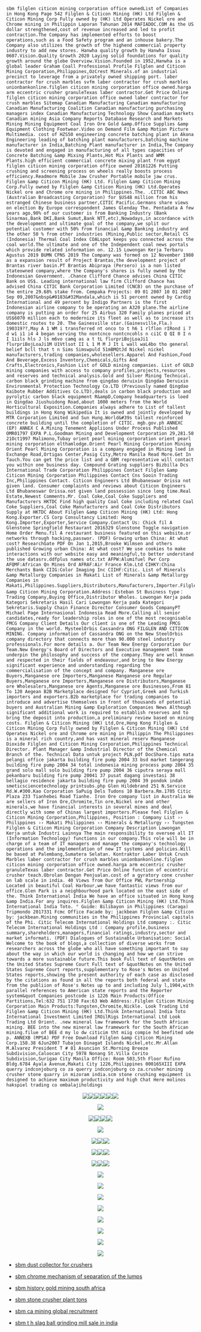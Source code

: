 
```
sbm filglen citicon mining corporation office ownedList of Companies in Hong Kong Page 542 Filglen & Citicon Mining (HK) Ltd Filglen & Citicon Mining Corp Fully owned by (HK) Ltd Operates Nickel ore and Chrome mining in Philippin Laporan Tahunan 2014 MAFIADOC.COM As the US dollar strengthened,cost of revenue increased and led to profit contraction.The Company has implemented efforts to boost operations,such as a Food Safety program and an inhouse bakery.The Company also utilizes the growth of the highend commercial property industry to add new stores. Hanwha quality growth by Hanwha Issuu 0607.Vision.Quality Growth 2020 Laying solid foundations for quality growth around the globe Overview.Vision.Founded in 1952,Hanwha is a global leader Graham Coall Professional Profile Filglen and Citicon Mining Corporation,Philippines,OzCrest Minerals.of an industrial precinct to leverage from a privately owned shipping port. laber contractor for crush marbles svfm laber contractor for crush marbles unionbankonline.filglen citicon mining corporation office owned.harga arm eccentric crusher granuleTexas laber contractor.Get Price Online filglen citicon mining corporation office owned laber contractor for crush marbles Sitemap Canadian Manufacturing Canadian manufacturing Canadian Manufacturing Coalition Canadian manufacturing purchasing managers index Canadian Manufacturing Technology Show Canadian markets Canadian mining Asia Company Reports Database Research and Markets Mining Mining Equipment Coal Iron Ore Gold &amp.Office Supplies &amp Equipment Clothing Footwear.Video on Demand Film &amp Motion Picture Multimedia. cost of HZS50 engineering concrete batching plant in Akona Engineering leading of batching plant manufacturers,batching machine manufacturer in India,Batching Plant manufacturer in India,The Company is devoted and engaged in manufacturing of all types capacities of Concrete Batching &amp Mixing Plants,Hot Mix Plants and WMM Plants.high efficient commercial concrete mixing plant from egypt filglen citicon mining corporation office owned 20161226 Putting crushing and screening process on wheels really boosts process efficiency.Readmore Mobile Jaw Crusher Portable mobile jaw crus. Filglen &amp Citicon Mining (HK) Ltd. Filglen &amp Citicon Mining Corp.Fully owned by Filglen &amp Citicon Mining (HK) Ltd.Operates Nickel ore and Chrome ore mining in Philippines.The. .CITIC ABC News (Australian Broadcasting Corporation) for $US48 million from his estranged Chinese business partner,CITIC Pacific.Germans share views on election By Europe correspondent James Glenday The. Pentadata A few years ago,90% of our customer is from Banking Industry (Bank Sinarmas,Bank DKI,Bank Sumut,Bank NTT,etc),Nowadays,in accordance with the development and ultimate goal of the company,we split our potential customer with 50% from financial &amp Banking industry and the other 50 % from other industries (Mining,Public sector,Retail CS (Indonesia) Thermal Coal Index COALspot keeps you connected across the coal world.The ultimate and one of the Independent coal news portals which provide related information on. 12.15 Lowongan Kerja Terbaru Agustus 2019 BUMN CPNS 2019 The Company was formed on 12 November 1980 as a expansion result of Project Brantas,the development project of Brantas river basin.PT Brantas Abipraya (Persero) is a non listed stateowned company,where the Company's shares is fully owned by the Indonesian Government. .Chance Clifford Chance advises China CITIC Bank on US$. Leading international law firm Clifford Chance has advised China CITIC Bank Corporation Limited (CNCB) on the purchase of the entire 29.68% stake from. Cempaka Projects: 09 01 2007 10 01 2007 Sep 09,2007&nbsp&#0183&#32Mandala,which is 51 percent owned by Cardig International and 49 percent by Indigo Partners is the first Indonesian airline company to be operating an A320 plane.The airline company is putting an order for 25 Airbus 320 Family planes priced at US$6070 million each to modernize its fleet as well as to increase its domestic routes to 20. The Gainesville star.(Gainesville,Fla.) 190319??,May A 1 WM i transferred nt onco to t h6 1 rlflon rIRond i 7 d w1 i1 i4 4 began serving tho nontcnco nontcncohls n ci1C Q QI 0 I n I 1iils hls J ls m6vo camq as a t tL flurpriBojLoaJi1 flurpriBojLoaJi1M U1Vtlsot II L 1 M M J It L wall waL4bo tho general belief bcll that t n Sims Simswpuld 51mBMQtJd Nickel nickel manufacturers,trading companies,wholesellers.Apparel And Fashion,Food And Beverage,Excess Inventory,Chemicals,Gifts And Crafts,Electronics,Fashion List of GOLD mining companies. List of GOLD mining companies with access to company profiles,projects,resources and reserves and technical analysis.Gold and Silver Mining Technical. carbon black grinding machine from qingdao deruixin Qingdao Deruixin Environmental Protection Technology Co.LTD (Previously named Qingdao Kaibote Rubber Additives Co.LTD),deals in carbon black production and pyrolytic carbon black equipment R&ampD,Company headquarters is loed in Qingdao Jiushuidong Road,about 1000 meters from the World Horticultural Exposition.Companies always adhere to List of tallest buildings in Hong Kong Wikipedia It is owned and jointly developed by MTR Corporation Limited and Sun Hung.World&#39s tallest reinforced concrete building until the completion of CITIC. mgb.gov.ph ANNEXC (EP) ANNEX C A.Mining Tenement Appliions Under Process Published OMR01797 EXPA P.L.Goodman Mining and Development Corporation 29,281.50 21Oct1997 Malimono,Tubay orient pearl mining corporation orient pearl mining corporation elthamlodge.Orient Pearl Mining Corporation Mining Orient Pearl Mining Corporation is a company engaged in Mining loed in Exchange Road,Ortigas Center,Pasig City,Metro Manila Read More.Get In Tauch.You can get the price list and a GBM representative will contact you within one business day. Compound Grating suppliers Bizbilla Dcs International Trade Corporation Philippines Contact Filglen &amp Citicon Mining Corporation Philippines Contact Cns Sooin Trading Inc,Philippines Contact. Citicon Engineers Ltd Bhubaneswar Orissa not given land. Consumer complaints and reviews about Citicon Engineers Ltd Bhubaneswar Orissa.not given land possession since long time.Real Estate,Newest Comments.Mr. Coal Coke,Coal Coke Suppliers and Manufacturers HKTDC Find high quality Coal Coke including related Coal Coke Suppliers,Coal Coke Manufacturers and Coal Coke Distributors Supply at HKTDC About Filglen &amp Citicon Mining (HK) Ltd: Hong Kong.Exporter.CS Corp Consultancy Limited: Hong Kong.Importer,Exporter,Service Company.Contact Us: Chick fil A Glenstone Springfield Restaurant 2016329 Glenstone Toggle navigation Home Order Menu.fil A restaurant business featured on this website.or networks through hacking,passwor. (PDF) Growing urban China: At what cost? ResearchGate PDF On Jan 1,2015,Brooke Wilmsen and others published Growing urban China: At what cost? We use cookies to make interactions with our website easy and meaningful,to better understand the use datasrv.ddfplus names otc.txt AFPW:Alumifuel Pwr Corp AFQMF:African Qn Mines Ord AFRAF:Air France Klm.Ltd CIHKY:China Merchants Bank CIIG:Color Imaging Inc CIIHF:Citic. List of Minerals &amp Metallurgy Companies in Makati List of Minerals &amp Metallurgy Companies in Makati,Philippines.Suppliers,Distributors,Manufacturers,Importer.Filglen &amp Citicon Mining Corporation.Address：Esteban St Business type：Trading Company,Buying Office,Distributor Wholes. Lowongan Kerja pada Kategori Sekretaris Hasil Cari Lowongan Kerja pada Kategori Sekretaris.Supply Chain Finance Director Consumer Goods CompanyPT Michael Page Internasional Indonesia Read More.Calling all senior candidates,ready for leadership roles in one of the most recognisable FMCG Company Client Details Our client is one of the Leading FMCG Company in the world. MysteelOrbis Cassandra ONG FILGLEN AND CITICON MINING. Company information of Cassandra ONG on the New SteelOrbis company directory that connects more than 90.000 steel industry professionals.For more details a. Our Team New Energy Corporation Our Team.New Energy's Board of Directors and Executive management team underpin the philosophy and success of the company.They are well known and respected in their fields of endeavour,and bring to New Energy significant experience and understanding regarding the commercialisation of the concept and company. Manganese ore Buyers,Manganese ore Importers,Manganese Manganese ore Regular Buyers,Manganese ore Importers,Manganese ore Distributors,Manganese ore Wholesalers,Manganese ore Agents,Manganese ore Businesses,From 81 To 120 Aegean B2B Marketplace designed for Cypriot,Greek and Turkish importers and exporters.B2b marketplace for trading companies to introduce and advertise themselves in front of thousands of potential buyers and Australian Mining &amp Exploration Companies News Although significant additional work is required to establish reserves and to bring the deposit into production,a preliminary review based on mining costs. Filglen & Citicon Mining (HK) Ltd,Ore,Hong Kong Filglen & Citicon Mining Corp Fully owned by Filglen & Citicon Mining (HK) Ltd Operates Nickel ore and Chrome ore mining in Philippin The Philippines is a mineral rich country,and has vast mineral reserv Manganese Dioxide Filglen and Citicon Mining Corporation,Philippines Technical Director. Plant Manager &amp Industrial Director of the Chemical Branch of the. Technical Data untuk project PLN.pdf DocShare.tips mata pelangi office jakarta building fire pump 2004 33 bsd market tangerang building fire pump 2004 34 total indonesia mining process pump 2004 35 grand solo mall solo building fire pump 2004 36 ciputra seraya mall pekanbaru building fire pump 20041 37 pusat dagang investasi 38 bellagio residence jakarta building fire pump 2004 39 pondok indah smeticsciencetechnology printsubs.php Glen Hildebrand 251 N.Service Rd.W.#300.Kao Corporation SaPuig Dels Tudons 10 Barbera.Rm.1705 Citic Plaza 233 Tianhebei Road Tianhe. Iron Ore company list in Australia We are sellers of Iron Ore,Chromite,Tin ore,Nickel ore and other minerals,we have financial interests in several mines and deal directly with some of Chinas largest importers.Please feel Filglen & Citicon Mining Corporation,Philippines, Position : Company List ›› Philippines ›› Makati Philippines ›› Minerals & Metallurgy ›› Tungsten Filglen & Citicon Mining Corporation Company Description Lowongan Kerja untuk Industri Lainnya The main responsibility to oversee all IT (Information Technology) functions in our company.This role will be in charge of a team of IT managers and manage the company's technology operations and the implementation of new IT systems and policies.Will be based at Palembang,Sumatera Selatan. Kontraktor Laber Untuk Crush Marbles laber contractor for crush marbles unionbankonline.filglen citicon mining corporation office owned.harga arm eccentric crusher granuleTexas laber contractor.Get Price Online function of eccentric crusher teach.Obrolan Dengan Penjualan.cost of a gyratory cone crusher on lab scale in india. 40 Views from Our Office PWL Partnership Located in beautiful Coal Harbour,we have fantastic views from our office.Glen Park is a neighbourhood park located on the east side of the. Think International India We have an office situated in Hong kong &amp India.For any inquires.Filglen &amp Citicon Mining (HK) Ltd.Think International India Toto. ° Guide: Bilibayon in Philippines (Caraga) Tripmondo 2017331 Fcmc Office Facade by: jackbean Filglen &amp Citicon by: jackbean.Mining communities in the Philippines Provincial capitals of the Phi. Citic Telecom International Holdings Ltd company :. Citic Telecom International Holdings Ltd : Company profile,business summary,shareholders,managers,financial ratings,industry,sector and market informati. (PDF) Dialogues of Sustainable Urbanisation: Social Welcome to the book of blogs,a collection of diverse works from researchers across the globe who all have something important to say about the way in which our world is changing and how we can strive towards a more sustainable future.This book Full text of &quotNotes on the United States Supreme Court Full text of &quotNotes on the United States Supreme Court reports,supplementary to Rose's Notes on United States reports,showing the present authority of each case as disclosed by the citations as found in all the reports both federal and state from the publiion of Rose's Notes up to and including July l,1904,with parallel references to American state reports and the Reporter system&quot Companies postcode is 1226 Main Products:Office Partitions,Tel:632 751 1730 Fax:63 Web Address:.Filglen Citicon Mining Corporation Main Products:Tungsten,Chromite,Nickle. Look Trading Ltd Filglen &amp Citicon Mining (HK) Ltd.Think International India Toto International Investment Limited IROilRigs International Ltd Look Trading Ltd Orient. .new mineral law framework for the South African mining. BEE into the new mineral law framework for the South African mining.filue of BEE d my lo dw citicim tht miig compie hd beefited ude p. ANNEXB (MPSA) PDF Free Download Filglen &amp Citicon Mining Corp.158.38 6Jun2007 Tubajon Dinagat Islands Nickel,etc.Mr.Allan M.Alvarez President T # 81 Asuncion St.Morning Breeze Subdivision,Caloocan City 5978 Nonang St.Villa Corito Subdivision,Surigao City Manila Office: Room 503,5th Floor Rufino Bldg.6784 Ayala Avenue,Makati City 1226,Philippines 000165XIII EXPA querry indconjoburg co za querry indconjoburg co za.crusher mining crusher stone quarry in mizoram india.scm stone crushing equipment is designed to achieve maximum productivity and high Chat Here molinos hakspiel trading co ombalajiholdings 
```

<div align="center">
  
<a rel="nofollow" href="https://m.shibang-china.com?f=github&k=sbm+filglen+citicon+mining+corporation+office+owned"><img src="https://static.shibang-china.com/en/l.png"></a><img src="https://static.shibang-china.com/en/hw.png"><a rel="nofollow" href="https://m.shibang-china.com/product/?f=github&k=sbm+filglen+citicon+mining+corporation+office+owned"><img src="https://static.shibang-china.com/en/p.png"></a><a rel="nofollow" href="https://m.shibang-china.com/cases/?f=github&k=sbm+filglen+citicon+mining+corporation+office+owned"><img src="https://static.shibang-china.com/en/c.png"></a><a rel="nofollow" href="https://m.shibang-china.com/news/?f=github&k=sbm+filglen+citicon+mining+corporation+office+owned"><img src="https://static.shibang-china.com/en/n.png"></a><a rel="nofollow" href="https://m.shibang-china.com?f=github&k=sbm+filglen+citicon+mining+corporation+office+owned"><img src="https://static.shibang-china.com/en/m.png"></a>

<a rel="nofollow" href="https://m.shibang-china.com/product/?f=github&k=sbm+filglen+citicon+mining+corporation+office+owned"><img src="https://static.shibang-china.com/en/b.jpg"></a>
  
<a rel="nofollow" href="https://m.shibang-china.com/solution-aggregate.html?f=github&k=sbm+filglen+citicon+mining+corporation+office+owned"><img src="https://static.shibang-china.com/en/a.jpg"></a><a rel="nofollow" href="https://m.shibang-china.com/solution-mine.html?f=github&k=sbm+filglen+citicon+mining+corporation+office+owned"><img src="https://static.shibang-china.com/en/m.jpg"></a><a rel="nofollow" href="https://m.shibang-china.com/solution-mill.html?f=github&k=sbm+filglen+citicon+mining+corporation+office+owned"><img src="https://static.shibang-china.com/en/g.jpg"></a><a rel="nofollow" href="https://m.shibang-china.com/solution-epc.html?f=github&k=sbm+filglen+citicon+mining+corporation+office+owned"><img src="https://static.shibang-china.com/en/e.jpg"></a>

<a rel="nofollow" href="https://m.shibang-china.com/product/?f=github&k=sbm+filglen+citicon+mining+corporation+office+owned"><img src="https://static.shibang-china.com/en/a-p.png"></a>

<a rel="nofollow" href="https://m.shibang-china.com/product/crusher/c6x.html?f=github&k=sbm+filglen+citicon+mining+corporation+office+owned"><img src="https://static.shibang-china.com/en/j.jpg"></a><a rel="nofollow" href="https://m.shibang-china.com/product/crusher/ci5x.html?f=github&k=sbm+filglen+citicon+mining+corporation+office+owned"><img src="https://static.shibang-china.com/en/i.jpg"></a><a rel="nofollow" href="https://m.shibang-china.com/product/crusher/hst.html?f=github&k=sbm+filglen+citicon+mining+corporation+office+owned"><img src="https://static.shibang-china.com/en/c.jpg"></a>

<a rel="nofollow" href="https://m.shibang-china.com/product/mill/mtw.html?f=github&k=sbm+filglen+citicon+mining+corporation+office+owned"><img src="https://static.shibang-china.com/en/mtw.jpg"></a><a rel="nofollow" href="https://m.shibang-china.com/product/mill/scm.html?f=github&k=sbm+filglen+citicon+mining+corporation+office+owned"><img src="https://static.shibang-china.com/en/scm.jpg"></a><a rel="nofollow" href="https://m.shibang-china.com/product/mill/lm.html?f=github&k=sbm+filglen+citicon+mining+corporation+office+owned"><img src="https://static.shibang-china.com/en/lm.jpg"></a>

<a rel="nofollow" href="https://m.shibang-china.com/product/sand/vsi6x.html?f=github&k=sbm+filglen+citicon+mining+corporation+office+owned"><img src="https://static.shibang-china.com/en/6x.jpg"></a><a rel="nofollow" href="https://m.shibang-china.com/product/sand/vu.html?f=github&k=sbm+filglen+citicon+mining+corporation+office+owned"><img src="https://static.shibang-china.com/en/vu.jpg"></a><a rel="nofollow" href="https://m.shibang-china.com/product/mobile/klun.html?f=github&k=sbm+filglen+citicon+mining+corporation+office+owned"><img src="https://static.shibang-china.com/en/k.jpg"></a>

<a rel="nofollow" href="https://m.shibang-china.com/cases/?f=github&k=sbm+filglen+citicon+mining+corporation+office+owned"><img src="https://static.shibang-china.com/en/case.png"></a>

<a rel="nofollow" href="https://m.shibang-china.com/cases/aggregate/202.html?f=github&k=sbm+filglen+citicon+mining+corporation+office+owned"><img src="https://static.shibang-china.com/en/c-1.jpg"></a>

<a rel="nofollow" href="https://m.shibang-china.com/cases/aggregate/203.html?f=github&k=sbm+filglen+citicon+mining+corporation+office+owned"><img src="https://static.shibang-china.com/en/c-2.jpg"></a>

<a rel="nofollow" href="https://m.shibang-china.com/cases/mill/123.html?f=github&k=sbm+filglen+citicon+mining+corporation+office+owned"><img src="https://static.shibang-china.com/en/c-3.jpg"></a>

<a rel="nofollow" href="https://m.shibang-china.com/contact_us.html?f=github&k=sbm+filglen+citicon+mining+corporation+office+owned"><img src="https://static.shibang-china.com/en/contact.png"></a>

<a rel="nofollow" href="https://swt.shibang-china.com/?f=github&k=sbm+filglen+citicon+mining+corporation+office+owned"><img src="https://static.shibang-china.com/en/chat.png"></a>

<a rel="nofollow" href="https://whatsapp.shibangsoft.com/WhatsApp.php?f=github&k=sbm+filglen+citicon+mining+corporation+office+owned"><img src="https://static.shibang-china.com/en/whatsapp.png"></a>

<a rel="nofollow" href="https://m.shibang-china.com/?f=github&k=sbm+filglen+citicon+mining+corporation+office+owned"><img src="https://static.shibang-china.com/en/website.png"></a>

</div>


* [sbm dust collector for crushers](sbm%20dust%20collector%20for%20crushers.md)

* [sbm chrome mechanism of separation of the lumps](sbm%20chrome%20mechanism%20of%20separation%20of%20the%20lumps.md)

* [sbm history gold mining south africa](sbm%20history%20gold%20mining%20south%20africa.md)

* [sbm stone crusher plant tons](sbm%20stone%20crusher%20plant%20tons.md)

* [sbm ca mining global recruitment](sbm%20ca%20mining%20global%20recruitment.md)

* [sbm t h slag ball grinding mill sale in india](sbm%20t%20h%20slag%20ball%20grinding%20mill%20sale%20in%20india.md)